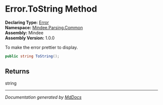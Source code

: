 ﻿<!--  
  <auto-generated>   
    The contents of this file were generated by a tool.  
    Changes to this file may be list if the file is regenerated  
  </auto-generated>   
-->

# Error.ToString Method

**Declaring Type:** [Error](../index.md)  
**Namespace:** [Mindee.Parsing.Common](../../index.md)  
**Assembly:** Mindee  
**Assembly Version:** 1.0.0

To make the error prettier to display.

```csharp
public string ToString();
```

## Returns

string

___

*Documentation generated by [MdDocs](https://github.com/ap0llo/mddocs)*
